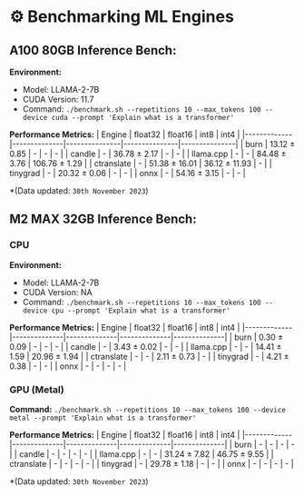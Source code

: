 # ⚙️ Benchmarking ML Engines

## A100 80GB Inference Bench:

**Environment:**
- Model: LLAMA-2-7B
- CUDA Version: 11.7
- Command: `./benchmark.sh --repetitions 10 --max_tokens 100 --device cuda --prompt 'Explain what is a transformer'`

**Performance Metrics:**
| Engine      | float32      | float16       | int8          | int4          |
|-------------|--------------|---------------|---------------|---------------|
| burn        | 13.12 ± 0.85 |      -        |      -        |      -        |
| candle      |      -       | 36.78 ± 2.17  |      -        |      -        |
| llama.cpp   |      -       |      -        | 84.48 ± 3.76  | 106.76 ± 1.29 |
| ctranslate  |      -       | 51.38 ± 16.01 | 36.12 ± 11.93 |      -        |
| tinygrad    |      -       | 20.32 ± 0.06  |      -        |      -        |
| onnx        |      -       | 54.16 ± 3.15  |      -        |      -        |

*(Data updated: `30th November 2023`)


## M2 MAX 32GB Inference Bench:

### CPU

**Environment:**
- Model: LLAMA-2-7B
- CUDA Version: NA
- Command: `./benchmark.sh --repetitions 10 --max_tokens 100 --device cpu --prompt 'Explain what is a transformer'`

**Performance Metrics:**
| Engine      | float32      | float16      | int8         | int4         |
|-------------|--------------|--------------|--------------|--------------|
| burn        | 0.30 ± 0.09  |      -       |      -       |      -       |
| candle      |      -       | 3.43 ± 0.02  |      -       |      -       |
| llama.cpp   |      -       |      -       | 14.41 ± 1.59 | 20.96 ± 1.94 |
| ctranslate  |      -       |      -       | 2.11 ± 0.73  |      -       |
| tinygrad    |      -       | 4.21 ± 0.38  |      -       |      -       |
| onnx        |      -       |      -       |      -       |      -       |

### GPU (Metal)

**Command:** `./benchmark.sh --repetitions 10 --max_tokens 100 --device metal --prompt 'Explain what is a transformer'`

**Performance Metrics:**
| Engine      | float32      | float16      | int8         | int4         |
|-------------|--------------|--------------|--------------|--------------|
| burn        |      -       |      -       |      -       |      -       |
| candle      |      -       |      -       |      -       |      -       |
| llama.cpp   |      -       |      -       | 31.24 ± 7.82 | 46.75 ± 9.55 |
| ctranslate  |      -       |      -       |      -       |      -       |
| tinygrad    |      -       | 29.78 ± 1.18 |      -       |      -       |
| onnx        |      -       |      -       |      -       |      -       |

*(Data updated: `30th November 2023`)
